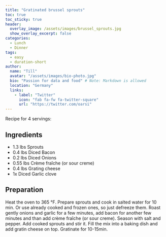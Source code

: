 ```yaml
---
title: "Gratinated brussel sprouts"
toc: true
toc_sticky: true
header:
  overlay_image: /assets/images/brussel_sprouts.jpg
  show_overlay_excerpt: false
categories:
  - Lunch
  - Dinner
tags:
  - easy
  - duration-short
author:
  name: "Till"
  avatar: "/assets/images/bio-photo.jpg"
  bio: "Passion for data and food" # Note: Markdown is allowed
  location: "Germany"
  links:
    - label: "Twitter"
      icon: "fab fa-fw fa-twitter-square"
      url: "https://twitter.com/oarsi"
---
```

Recipe for 4 servings:

## Ingredients
* 1.3 lbs Sprouts
* 0.4 lbs Diced Bacon
* 0.2 lbs Diced Onions
* 0.55 lbs Crème fraîche (or sour creme)
* 0.4 lbs Grating cheese
* 1x Diced Garlic clove

## Preparation
Heat the oven to 365 °F.
Prepare sprouts and cook in salted water for 10 min. Or use already cooked and frozen ones, so just defreeze them.
Roast gently onions and garlic for a few minutes, add bacon for another few minutes and than add crème fraîche (or sour creme).
Season with salt and pepper.
Add cooked sprouts and stir it.
Fill the mix into a baking dish and add gratin cheese on top.
Gratinate for 10-15min.